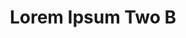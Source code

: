 ---
permalink: /application-guidelines/lorem-ipsum-two/part-H/
breadcrumb: Application Guidelines (Lorem Ipsum Two B) 
title: Lorem Ipsum Two B
third_nav_title: "Second Level B"
---